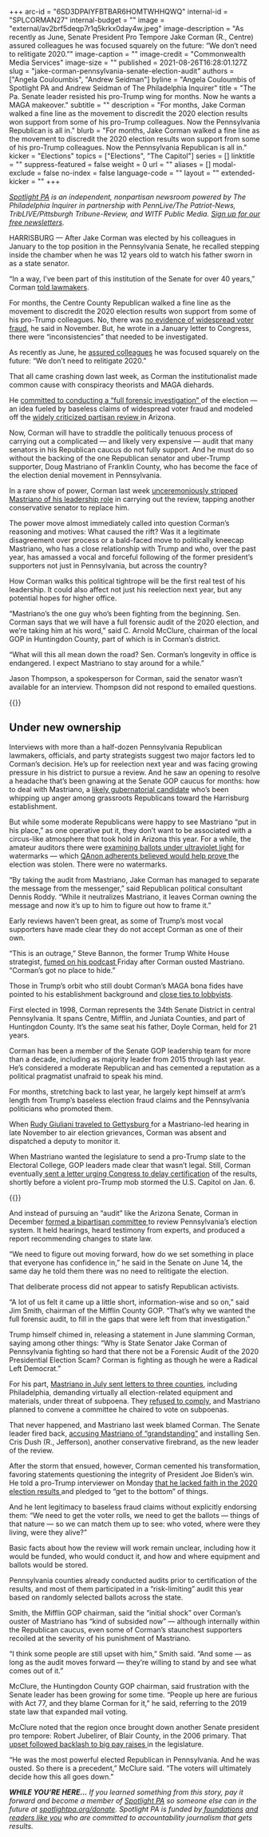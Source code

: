 +++
arc-id = "6SD3DPAIYFBTBAR6HOMTWHHQWQ"
internal-id = "SPLCORMAN27"
internal-budget = ""
image = "external/av2brf5deqp7r1q5krkx0day4w.jpeg"
image-description = "As recently as June, Senate President Pro Tempore Jake Corman (R., Centre) assured colleagues he was focused squarely on the future: “We don’t need to relitigate 2020.”"
image-caption = ""
image-credit = "Commonwealth Media Services"
image-size = ""
published = 2021-08-26T16:28:01.127Z
slug = "jake-corman-pennsylvania-senate-election-audit"
authors = ["Angela Couloumbis", "Andrew Seidman"]
byline = "Angela Couloumbis of Spotlight PA and Andrew Seidman of The Philadelphia Inquirer"
title = "The Pa. Senate leader resisted his pro-Trump wing for months. Now he wants a MAGA makeover."
subtitle = ""
description = "For months, Jake Corman walked a fine line as the movement to discredit the 2020 election results won support from some of his pro-Trump colleagues. Now the Pennsylvania Republican is all in."
blurb = "For months, Jake Corman walked a fine line as the movement to discredit the 2020 election results won support from some of his pro-Trump colleagues. Now the Pennsylvania Republican is all in."
kicker = "Elections"
topics = ["Elections", "The Capitol"]
series = []
linktitle = ""
suppress-featured = false
weight = 0
url = ""
aliases = []
modal-exclude = false
no-index = false
language-code = ""
layout = ""
extended-kicker = ""
+++

<a href="https://www.spotlightpa.org/"><i>Spotlight PA</i></a><i> is an independent, nonpartisan newsroom powered by The Philadelphia Inquirer in partnership with PennLive/The Patriot-News, TribLIVE/Pittsburgh Tribune-Review, and WITF Public Media. </i><a href="https://www.spotlightpa.org/newsletters"><i>Sign up for our free newsletters</i></a><i>.</i>

HARRISBURG — After Jake Corman was elected by his colleagues in January to the top position in the Pennsylvania Senate, he recalled stepping inside the chamber when he was 12 years old to watch his father sworn in as a state senator.

“In a way, I’ve been part of this institution of the Senate for over 40 years,” Corman <a href="https://pasen.wistia.com/medias/y0jebowina">told lawmakers</a>.

For months, the Centre County Republican walked a fine line as the movement to discredit the 2020 election results won support from some of his pro-Trump colleagues. No, there was <a href="https://www.centredaily.com/news/politics-government/election/article247019557.html">no evidence of widespread voter fraud</a>, he said in November. But, he wrote in a January letter to Congress, there were “inconsistencies” that needed to be investigated.

<script src="https://www.spotlightpa.org/embed.js" async></script><div data-spl-embed-version="1" data-spl-src="https://www.spotlightpa.org/embeds/newsletter/"></div>

As recently as June, he <a href="https://www.senatorcorman.com/2021/06/14/senate-special-committee-releases-report-on-election-reforms/">assured colleagues</a> he was focused squarely on the future: “We don’t need to relitigate 2020.”

That all came crashing down last week, as Corman the institutionalist made common cause with conspiracy theorists and MAGA diehards.

He <a href="https://www.inquirer.com/politics/pennsylvania/jake-corman-pennsylvania-election-audit-hearings-20210823.html">committed to conducting a “full forensic investigation” </a>of the election — an idea fueled by baseless claims of widespread voter fraud and modeled off the <a href="https://apnews.com/article/arizona-5179ca25963431ae137a86ef999a69c2">widely criticized partisan review </a>in Arizona.

Now, Corman will have to straddle the politically tenuous process of carrying out a complicated — and likely very expensive — audit that many senators in his Republican caucus do not fully support. And he must do so without the backing of the one Republican senator and uber-Trump supporter, Doug Mastriano of Franklin County, who has become the face of the election denial movement in Pennsylvania.

In a rare show of power, Corman last week <a href="https://www.inquirer.com/politics/pennsylvania/jake-corman-doug-mastriano-pennsylvania-republican-election-audit-20210820.html">unceremoniously stripped Mastriano of his leadership role</a> in carrying out the review, tapping another conservative senator to replace him.

The power move almost immediately called into question Corman’s reasoning and motives: What caused the rift? Was it a legitimate disagreement over process or a bald-faced move to politically kneecap Mastriano, who has a close relationship with Trump and who, over the past year, has amassed a vocal and forceful following of the former president’s supporters not just in Pennsylvania, but across the country?

How Corman walks this political tightrope will be the first real test of his leadership. It could also affect not just his reelection next year, but any potential hopes for higher office.

“Mastriano’s the one guy who’s been fighting from the beginning. Sen. Corman says that we will have a full forensic audit of the 2020 election, and we’re taking him at his word,” said C. Arnold McClure, chairman of the local GOP in Huntingdon County, part of which is in Corman’s district.

“What will this all mean down the road? Sen. Corman’s longevity in office is endangered. I expect Mastriano to stay around for a while.”

Jason Thompson, a spokesperson for Corman, said the senator wasn’t available for an interview. Thompson did not respond to emailed questions.

{{<picture src="external/kzaq0k7pgq25wsb1dm9f4sxjbr.jpeg" description="Corman will pursue the audit without the backing of the one Republican senator and uber-Trump supporter — Doug Mastriano of Franklin County — who has become the face of the election denial movement in Pennsylvania." caption="Corman will pursue the audit without the backing of the one Republican senator and uber-Trump supporter — Doug Mastriano of Franklin County — who has become the face of the election denial movement in Pennsylvania." credit="Amanda Berg / For Spotlight PA ">}} 

## Under new ownership

Interviews with more than a half-dozen Pennsylvania Republican lawmakers, officials, and party strategists suggest two major factors led to Corman’s decision. He’s up for reelection next year and was facing growing pressure in his district to pursue a review. And he saw an opening to resolve a headache that’s been gnawing at the Senate GOP caucus for months: how to deal with Mastriano, a <a href="https://www.inquirer.com/politics/pennsylvania/doug-mastriano-pennsylvania-election-20201205.html">likely gubernatorial candidate</a> who’s been whipping up anger among grassroots Republicans toward the Harrisburg establishment.

But while some moderate Republicans were happy to see Mastriano “put in his place,” as one operative put it, they don’t want to be associated with a circus-like atmosphere that took hold in Arizona this year. For a while, the amateur auditors there were <a href="https://apnews.com/article/arizona-5179ca25963431ae137a86ef999a69c2">examining ballots under ultraviolet light</a> for watermarks — which <a href="https://www.usatoday.com/story/news/factcheck/2021/04/28/fact-check-qanon-watermarked-ballot-conspiracy-theory-still-false/7388639002/">QAnon adherents believed would help prove </a>the election was stolen. There were no watermarks.

“By taking the audit from Mastriano, Jake Corman has managed to separate the message from the messenger,” said Republican political consultant Dennis Roddy. “While it neutralizes Mastriano, it leaves Corman owning the message and now it’s up to him to figure out how to frame it.”

Early reviews haven’t been great, as some of Trump’s most vocal supporters have made clear they do not accept Corman as one of their own.

“This is an outrage,” Steve Bannon, the former Trump White House strategist, <a href="https://rumble.com/vlg7pt-steve-bannon-goes-off-after-pa-gop-senate-leader-jake-corman-blocks-forensi.html">fumed on his podcast </a>Friday after Corman ousted Mastriano. “Corman’s got no place to hide.”

Those in Trump’s orbit who still doubt Corman’s MAGA bona fides have pointed to his establishment background and <a href="https://www.spotlightpa.org/news/2020/09/pa-senate-jake-corman-lobbyist-mavericks-chief-of-staff/">close ties to lobbyists</a>.

First elected in 1998, Corman represents the 34th Senate District in central Pennsylvania. It spans Centre, Mifflin, and Juniata Counties, and part of Huntingdon County. It’s the same seat his father, Doyle Corman, held for 21 years.

Corman has been a member of the Senate GOP leadership team for more than a decade, including as majority leader from 2015 through last year. He’s considered a moderate Republican and has cemented a reputation as a political pragmatist unafraid to speak his mind.

For months, stretching back to last year, he largely kept himself at arm’s length from Trump’s baseless election fraud claims and the Pennsylvania politicians who promoted them.

When <a href="https://www.inquirer.com/news/pennsylvania-election-trump-senate-hearing-giuliani-gettysburg-certification-20201125.html">Rudy Giuliani traveled to Gettysburg </a>for a Mastriano-led hearing in late November to air election grievances, Corman was absent and dispatched a deputy to monitor it.

When Mastriano wanted the legislature to send a pro-Trump slate to the Electoral College, GOP leaders made clear that wasn’t legal. Still, Corman eventually<a href="https://www.inquirer.com/politics/election/spl/electoral-college-certification-pennsylvania-senate-letter-20210106.html"> sent a letter urging Congress to delay certification</a> of the results, shortly before a violent pro-Trump mob stormed the U.S. Capitol on Jan. 6.

{{<picture src="external/s5mw23mfhb09pxefqxpt4ycvjw.jpeg" description="Trump supporters gather outside the U.S. Capitol building during a &#34;Stop the Steal&#34; rally on January 06, 2021 in Washington, DC. The United States Capitol Building was breached by thousands of protesters." caption="Trump supporters gather outside the U.S. Capitol building during a &#34;Stop the Steal&#34; rally on January 06, 2021 in Washington, DC. The United States Capitol Building was breached by thousands of protesters." credit="JESSICA GRIFFIN / Philadelphia Inquirer">}} 

And instead of pursuing an “audit” like the Arizona Senate, Corman in December <a href="https://www.inquirer.com/politics/pennsylvania/pennsylvania-election-law-harrisburg-20201231.html">formed a bipartisan committee </a>to review Pennsylvania’s election system. It held hearings, heard testimony from experts, and produced a report recommending changes to state law.

“We need to figure out moving forward, how do we set something in place that everyone has confidence in,” he said in the Senate on June 14, the same day he told them there was no need to relitigate the election.

That deliberate process did not appear to satisfy Republican activists.

“A lot of us felt it came up a little short, information-wise and so on,” said Jim Smith, chairman of the Mifflin County GOP. “That’s why we wanted the full forensic audit, to fill in the gaps that were left from that investigation.”

Trump himself chimed in, releasing a statement in June slamming Corman, saying among other things: “Why is State Senator Jake Corman of Pennsylvania fighting so hard that there not be a Forensic Audit of the 2020 Presidential Election Scam? Corman is fighting as though he were a Radical Left Democrat.”

For his part, <a href="https://www.inquirer.com/politics/election/doug-mastriano-pa-election-audit-20210707.html">Mastriano in July sent letters to three counties</a>, including Philadelphia, demanding virtually all election-related equipment and materials, under threat of subpoena. They <a href="https://www.inquirer.com/politics/election/philadelphia-election-audit-doug-mastriano-20210730.html">refused to comply</a>, and Mastriano planned to convene a committee he chaired to vote on subpoenas.

That never happened, and Mastriano last week blamed Corman. The Senate leader fired back, <a href="https://www.inquirer.com/politics/pennsylvania/jake-corman-doug-mastriano-pennsylvania-republican-election-audit-20210820.html">accusing Mastriano of “grandstanding”</a> and installing Sen. Cris Dush (R., Jefferson), another conservative firebrand, as the new leader of the review.

After the storm that ensued, however, Corman cemented his transformation, favoring statements questioning the integrity of President Joe Biden’s win. He told a pro-Trump interviewer on Monday <a href="https://www.inquirer.com/politics/pennsylvania/jake-corman-pennsylvania-election-audit-hearings-20210823.html">that he lacked faith in the 2020 election results </a>and pledged to “get to the bottom” of things.

And he lent legitimacy to baseless fraud claims without explicitly endorsing them: “We need to get the voter rolls, we need to get the ballots — things of that nature — so we can match them up to see: who voted, where were they living, were they alive?”

Basic facts about how the review will work remain unclear, including how it would be funded, who would conduct it, and how and where equipment and ballots would be stored.

Pennsylvania counties already conducted audits prior to certification of the results, and most of them participated in a “risk-limiting” audit this year based on randomly selected ballots across the state.

Smith, the Mifflin GOP chairman, said the “initial shock” over Corman’s ouster of Mastriano has “kind of subsided now” — although internally within the Republican caucus, even some of Corman’s staunchest supporters recoiled at the severity of his punishment of Mastriano.

<script src="https://www.spotlightpa.org/embed.js" async></script><div data-spl-embed-version="1" data-spl-src="https://www.spotlightpa.org/embeds/donate/?teaser_text=If%20you%20learned%20something%20from%20this%20report%2C%20pay%20it%20forward%20and%20become%20a%20member%20of%20Spotlight%20PA%20so%20someone%20else%20can%20in%20the%20future."></div>

“I think some people are still upset with him,” Smith said. “And some — as long as the audit moves forward — they’re willing to stand by and see what comes out of it.”

McClure, the Huntingdon County GOP chairman, said frustration with the Senate leader has been growing for some time. “People up here are furious with Act 77, and they blame Corman for it,” he said, referring to the 2019 state law that expanded mail voting.

McClure noted that the region once brought down another Senate president pro tempore: Robert Jubelirer, of Blair County, in the 2006 primary. That <a href="https://www.mcall.com/news/mc-xpm-2006-05-17-3668929-story.html">upset followed backlash to big pay raises </a>in the legislature.

“He was the most powerful elected Republican in Pennsylvania. And he was ousted. So there is a precedent,” McClure said. “The voters will ultimately decide how this all goes down.”

<i><b>WHILE YOU’RE HERE...</b></i><i> If you learned something from this story, pay it forward and become a member of </i><a href="https://www.spotlightpa.org/"><i>Spotlight PA</i></a><i> so someone else can in the future at </i><a href="http://spotlightpa.org/donate"><i>spotlightpa.org/donate</i></a><i>. Spotlight PA is funded by</i><a href="https://www.spotlightpa.org/support"><i> foundations</i></a><i> </i><a href="https://www.spotlightpa.org/support"><i>and readers like you</i></a><i> who are committed to accountability journalism that gets results.</i>
